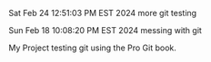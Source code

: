 Sat Feb 24 12:51:03 PM EST 2024
 more git testing

Sun Feb 18 10:08:20 PM EST 2024
messing with git

My Project
testing git using the Pro Git book.


